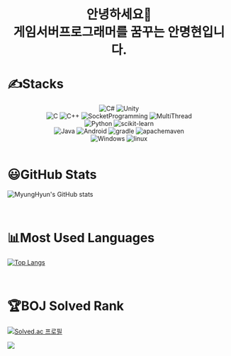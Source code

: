 <h1 align="center">안녕하세요👋
</br>
게임서버프로그래머를 꿈꾸는 안명현입니다.
</h1>

# ✍️Stacks

<!--
<img alt="이미지명" src ="https://img.shields.io/badge/메시지-색상코드.svg?&style=for-the-badge&logo=로고명&logoColor=로고컬러"/>
-->

<div align="center">

<img alt="C#" src ="https://img.shields.io/badge/Csharp-239120.svg?&style=for-the-badge&logo=Csharp&logoColor=white"/>
<img alt="Unity" src ="https://img.shields.io/badge/Unity-FAFAFA.svg?&style=for-the-badge&logo=Unity&logoColor=black"/>

<br/>

<img alt="C" src ="https://img.shields.io/badge/C-A8B9CC.svg?&style=for-the-badge&logo=c&logoColor=white"/>
<img alt="C++" src ="https://img.shields.io/badge/C++-00599C.svg?&style=for-the-badge&logo=cplusplus&logoColor=white"/>
<img alt="SocketProgramming" src ="https://img.shields.io/badge/-Socket_Programming-blue?&style=for-the-badge"/>
<img alt="MultiThread" src ="https://img.shields.io/badge/-Multi_Thread_Programming-000080?&style=for-the-badge"/>


<br/>

<img alt="Python" src ="https://img.shields.io/badge/Python-3776AB.svg?&style=for-the-badge&logo=Python&logoColor=white"/>
<img alt="scikit-learn" src ="https://img.shields.io/badge/scikit_learn-F7931E.svg?&style=for-the-badge&logo=scikit-learn&logoColor=white"/>

<br/>

<img alt="Java" src ="https://img.shields.io/badge/Java-007396.svg?&style=for-the-badge&logo=Java&logoColor=white"/>
<img alt="Android" src ="https://img.shields.io/badge/Android-3DDC84.svg?&style=for-the-badge&logo=Android&logoColor=white"/>
<img alt="gradle" src ="https://img.shields.io/badge/gradle-02303A.svg?&style=for-the-badge&logo=gradle&logoColor=white"/>
<img alt="apachemaven" src ="https://img.shields.io/badge/maven-C71A36.svg?&style=for-the-badge&logo=apachemaven&logoColor=white"/>

<br/>

<img alt="Windows" src ="https://img.shields.io/badge/-Windows-0078D6?&style=for-the-badge"/>
<img alt="linux" src ="https://img.shields.io/badge/linux-FCC624.svg?&style=for-the-badge&logo=linux&logoColor=white"/>

</div>

<br/>

# :smiley:GitHub Stats

<!--
themes (e.g. dark, radical, merko, gruvbox, tokyonight, onedark, cobalt, synthwave, highcontrast, dracula).
-->

![MyungHyun's GitHub stats](https://github-readme-stats.vercel.app/api?username=MyungHyun-Ahn&show_icons=true&theme=vue)

<br/>

# :bar_chart:Most Used Languages

[![Top Langs](https://github-readme-stats.vercel.app/api/top-langs/?username=MyungHyun-Ahn&layout=compact&exclude_repo=Bike_Sharing_Demand,Python_tutorial,API-Scraping-Study&hide=HTML,Tex)](https://github.com/MyungHyun-Ahn/github-readme-stats)

<br/>

# :trophy:BOJ Solved Rank

[![Solved.ac
프로필](http://mazassumnida.wtf/api/v2/generate_badge?boj=ahnmh0203)](https://solved.ac/ahnmh0203)



<a href="https://opgc.me/#/users/MyungHyun-Ahn" target="_blank"><img src="https://api.opgc.me/githubs/users/MyungHyun-Ahn/tag/?theme=basic" /></a>
